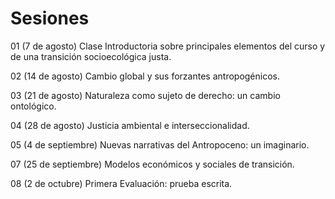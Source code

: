 # Sesiones

01 (7 de agosto)
Clase Introductoria sobre principales elementos del curso y de una transición socioecológica justa.

02 (14 de agosto)
Cambio global y sus forzantes antropogénicos.

03 (21 de agosto)
Naturaleza como sujeto de derecho: un cambio ontológico. 

04 (28 de agosto) 
Justicia ambiental e interseccionalidad.

05 (4 de septiembre)
Nuevas narrativas del Antropoceno: un imaginario.

07 (25 de septiembre)
Modelos económicos y sociales de transición.

08 (2 de octubre)
Primera Evaluación: prueba escrita.
